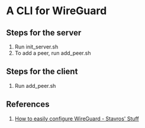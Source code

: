 # A CLI for WireGuard

## Steps for the server
1. Run init_server.sh
1. To add a peer, run add_peer.sh

## Steps for the client
1. Run add_peer.sh


## References
1. [How to easily configure WireGuard - Stavros' Stuff](https://www.stavros.io/posts/how-to-configure-wireguard/)
